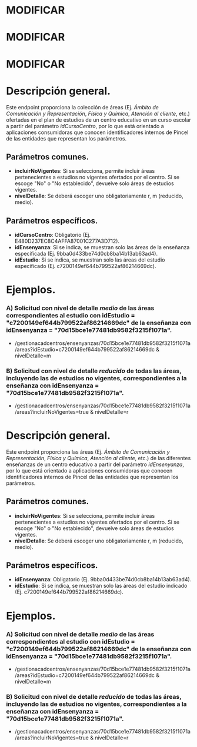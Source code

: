 # MODIFICAR
# MODIFICAR
# MODIFICAR


# Descripción general.

Este endpoint proporciona la colección de áreas (Ej. *Ámbito de Comunicación y Representación*, *Física y Química*, *Atención al cliente*, etc.) ofertadas en el plan de estudios de  un centro educativo en un curso escolar a partir del parámetro *idCursoCentro*, por lo que está orientado a aplicaciones consumidoras que conocen identificadores internos de Pincel de las entidades que representan los parámetros.

## Parámetros comunes.

* **incluirNoVigentes**: Si se selecciona, permite incluir áreas pertenecientes a estudios no vigentes ofertados por el centro. Si se escoge "No" o "No establecido", devuelve solo áreas de estudios vigentes.
* **nivelDetalle**: Se deberá escoger uno obligatoriamente r, m (reducido, medio).

## Parámetros específicos.

* **idCursoCentro**: Obligatorio (Ej. E480D237EC8C4AFFA87001C277A3D712).
* **idEnsenyanza**: Si se indica, se muestran solo las áreas de la enseñanza especificada (Ej. 9bba0d433be74d0cb8ba14b13ab63ad4).
* **idEstudio**: Si se indica, se muestran solo las áreas del estudio especificado (Ej. c7200149ef644b799522af86214669dc).

# Ejemplos.
### A) Solicitud con nivel de detalle *medio* de las áreas correspondientes al estudio con idEstudio = "c7200149ef644b799522af86214669dc" de la enseñanza con idEnsenyanza = "70d15bce1e77481db9582f3215f1071a".
* /gestionacadcentros/ensenyanzas/70d15bce1e77481db9582f3215f1071a/areas?idEstudio=c7200149ef644b799522af86214669dc & nivelDetalle=m

### B) Solicitud con nivel de detalle *reducido* de todas las áreas, incluyendo las de estudios no vigentes, correspondientes a la enseñanza con idEnsenyanza = "70d15bce1e77481db9582f3215f1071a".
* /gestionacadcentros/ensenyanzas/70d15bce1e77481db9582f3215f1071a/areas?incluirNoVigentes=true & nivelDetalle=r



# Descripción general.

Este endpoint proporciona las áreas (Ej. *Ámbito de Comunicación y Representación*, *Física y Química*, *Atención al cliente*, etc.) de las diferentes enseñanzas de un centro educativo a partir del parámetro *idEnsenyanza*, por lo que está orientado a aplicaciones consumidoras que conocen identificadores internos de Pincel de las entidades que representan los parámetros.

## Parámetros comunes.

* **incluirNoVigentes**: Si se selecciona, permite incluir áreas pertenecientes a estudios no vigentes ofertados por el centro. Si se escoge "No" o "No establecido", devuelve solo áreas de estudios vigentes.
* **nivelDetalle**: Se deberá escoger uno obligatoriamente r, m (reducido, medio).

## Parámetros específicos.

* **idEnsenyanza**: Obligatorio (Ej. 9bba0d433be74d0cb8ba14b13ab63ad4).
* **idEstudio**: Si se indica, se muestran solo las áreas del estudio indicado (Ej. c7200149ef644b799522af86214669dc).

# Ejemplos.
### A) Solicitud con nivel de detalle *medio* de las áreas correspondientes al estudio con idEstudio = "c7200149ef644b799522af86214669dc" de la enseñanza con idEnsenyanza = "70d15bce1e77481db9582f3215f1071a".
* /gestionacadcentros/ensenyanzas/70d15bce1e77481db9582f3215f1071a/areas?idEstudio=c7200149ef644b799522af86214669dc & nivelDetalle=m

### B) Solicitud con nivel de detalle *reducido* de todas las áreas, incluyendo las de estudios no vigentes, correspondientes a la enseñanza con idEnsenyanza = "70d15bce1e77481db9582f3215f1071a".
* /gestionacadcentros/ensenyanzas/70d15bce1e77481db9582f3215f1071a/areas?incluirNoVigentes=true & nivelDetalle=r
